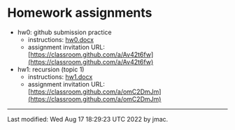 # Homework assignments

* hw0: github submission practice
  - instructions: [hw0.docx](hw0.docx)
  - assignment invitation URL: [https://classroom.github.com/a/Av42t6fw](https://classroom.github.com/a/Av42t6fw)
* hw1: recursion (topic 1)
  - instructions: [hw1.docx](hw1.docx)
  - assignment invitation URL: [https://classroom.github.com/a/omC2DmJm](https://classroom.github.com/a/omC2DmJm)
<!-- * hw2: algorithm analysis (topic 2) -->
<!--   - instructions: [hw2.docx](hw2.docx) -->
<!--   - assignment invitation URL: [https://classroom.github.com/a/sccJpUlt](https://classroom.github.com/a/sccJpUlt) -->
<!-- * hw3: generics and linear structures (topics 3 and 4) -->
<!--   - instructions: [hw3.docx](hw3.docx) -->
<!--   - assignment invitation URL: [https://classroom.github.com/a/fWo2y3Ix](https://classroom.github.com/a/fWo2y3Ix) -->
<!-- * hw4: binary trees (topic 5) -->
<!--   - instructions: [hw4.docx](hw4.docx) -->
<!--   - assignment invitation URL: [https://classroom.github.com/a/SUtpftfO](https://classroom.github.com/a/SUtpftfO) -->
<!-- * hw5: binary tree applications (topic 6) -->
<!--   - instructions: [hw5.docx](hw5.docx) -->
<!--   - assignment invitation URL: [https://classroom.github.com/a/NS9SgnB3](https://classroom.github.com/a/NS9SgnB3) -->
<!-- * hw6: sorting (topic 7) -->
<!--   - instructions: [hw6.docx](hw6.docx) -->
<!--   - assignment invitation URL: [https://classroom.github.com/a/mG9TK8oW](https://classroom.github.com/a/mG9TK8oW) -->
<!-- * hw7: hashing (topic 8) -->
<!--   - instructions: [hw7.docx](hw7.docx) -->
<!--   - assignment invitation URL: [https://classroom.github.com/a/FerrP35w](https://classroom.github.com/a/FerrP35w) -->
<!-- * hw8: functional programming (topic 9) -->
<!--   - instructions: [hw8.docx](hw8.docx) -->
<!--   - assignment invitation URL: [https://classroom.github.com/a/XWQNdqyM](https://classroom.github.com/a/XWQNdqyM) -->
<!-- * hw9: graphs (topic 10) -->
<!--   - instructions: [hw9.docx](hw9.docx) -->
<!--   - assignment invitation URL: [https://classroom.github.com/a/oBl_4goG](https://classroom.github.com/a/oBl_4goG) -->


----
Last modified: Wed Aug 17 18:29:23 UTC 2022 by jmac.

